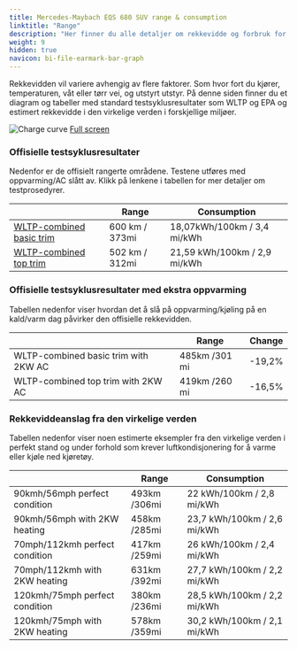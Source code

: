 ```yaml
---
title: Mercedes-Maybach EQS 680 SUV range & consumption
linktitle: "Range"
description: "Her finner du alle detaljer om rekkevidde og forbruk for Mercedes-Maybach EQS 680 SUV."
weight: 9
hidden: true
navicon: bi-file-earmark-bar-graph
---
```

<!-- markdownlint-disable MD033 -->

Rekkevidden vil variere avhengig av flere faktorer. Som hvor fort du kjører, temperaturen, våt eller tørr vei, og utstyrt utstyr. På denne siden finner du et diagram og tabeller med standard testsyklusresultater som WLTP og EPA og estimert rekkevidde i den virkelige verden i forskjellige miljøer. 

<img class="img-fluid" alt="Charge curve" src="../range.svg"/>
<a href="../range.svg">Full screen</a>

### Offisielle testsyklusresultater

Nedenfor er de offisielt rangerte områdene. Testene utføres med oppvarming/AC slått av. Klikk på lenkene i tabellen for mer detaljer om testprosedyrer. 

<table class="table">
<thead>
<tr><th></th><th>  Range </th><th>Consumption </th></tr>
<tbody>
<tr><td><a href="../../../../../guides/understandingrange/wltp/">WLTP-combined basic trim</a></td><td> 600 km / 373mi </td><td>18,07kWh/100km / 3,4 mi/kWh </td></tr> 
<tr><td><a href="../../../../../guides/understandingrange/wltp/">WLTP-combined top trim</a></td><td> 502 km / 312mi </td><td> 21,59 kWh/100km / 2,9 mi/kWh </td></tr>  
</tbody></table>

### Offisielle testsyklusresultater med ekstra oppvarming

Tabellen nedenfor viser hvordan det å slå på oppvarming/kjøling på en kald/varm dag påvirker den offisielle rekkevidden. 

<table class="table">
<thead>
<tr><th></th><th>  Range </th><th>Change </th></tr>
<tbody>
<tr><td> WLTP-combined basic trim with 2KW AC </td><td> 485km /301 mi </td><td> -19,2%</td></tr>
<tr><td>  WLTP-combined top trim with 2KW AC </td><td> 419km /260 mi </td><td>-16,5%</td></tr>
</tbody></table>

### Rekkeviddeanslag fra den virkelige verden

Tabellen nedenfor viser noen estimerte eksempler fra den virkelige verden i perfekt stand og under forhold som krever luftkondisjonering for å varme eller kjøle ned kjøretøy. 

<table class="table">
<thead>
<tr><th></th><th>  Range </th><th>Consumption </th></tr>
<tbody>
<tr><td> 90kmh/56mph perfect condition </td><td> 493km /306mi</td><td> 22 kWh/100km / 2,8 mi/kWh </td></tr>
<tr><td> 90kmh/56mph with 2KW heating </td><td> 458km /285mi</td><td> 23,7 kWh/100km / 2,6 mi/kWh </td></tr
<tr><td> 70mph/112kmh perfect condition </td><td> 417km /259mi</td><td> 26 kWh/100km / 2,4 mi/kWh</td></tr>
<tr><td> 70mph/112kmh with 2KW heating </td><td> 631km /392mi</td><td> 27,7 kWh/100km / 2,2 mi/kWh  </td></tr
<tr><td> 120kmh/75mph perfect condition </td><td> 380km /236mi</td><td> 28,5 kWh/100km / 2,2 mi/kWh </td></tr>
<tr><td> 120kmh/75mph with 2KW heating </td><td> 578km /359mi</td><td> 30,2 kWh/100km / 2,1 mi/kWh </td></tr
</tbody></table>

